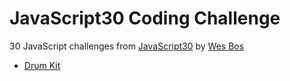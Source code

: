 # JavaScript30 Coding Challenge
30 JavaScript challenges from [JavaScript30](https://javascript30.com/) by [Wes Bos](https://github.com/wesbos)

* [Drum Kit](https://idminalee.github.io/JavaScript30/01%20-%20Drum%20Kit/index.html)
